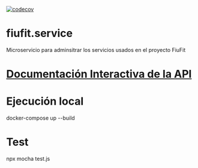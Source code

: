 [![codecov](https://codecov.io/gh/taller-II-2023-q1-g8/fiufit.service/branch/main/graph/badge.svg?token=DF3TY5TDLJ)](https://codecov.io/gh/taller-II-2023-q1-g8/fiufit.service)
# fiufit.service
Microservicio para adminsitrar los servicios usados en el proyecto FiuFit

# [Documentación Interactiva de la API](https://service-handler.onrender.com/api-docs)

# Ejecución local
docker-compose up --build

# Test
npx mocha test.js
